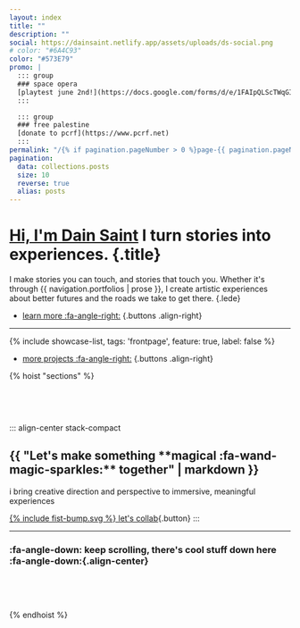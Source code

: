 ```yaml
---
layout: index
title: ""
description: ""
social: https://dainsaint.netlify.app/assets/uploads/ds-social.png
# color: "#6A4C93"
color: "#573E79"
promo: |
  ::: group
  ### space opera
  [playtest june 2nd!](https://docs.google.com/forms/d/e/1FAIpQLScTWqGIiWkqIjhfG04-0h6yTVrQa_kQ-5YX58lQXMU7E_dx4A/viewform?usp=sf_link)
  :::

  ::: group
  ### free palestine
  [donate to pcrf](https://www.pcrf.net)
  :::
permalink: "/{% if pagination.pageNumber > 0 %}page-{{ pagination.pageNumber }}/{% endif %}index.html"
pagination:
  data: collections.posts
  size: 10
  reverse: true
  alias: posts
---
```


# [Hi, I'm Dain Saint](/about) **I turn stories into experiences.** {.title}

I make stories you can touch, and stories that touch you. Whether&nbsp;it's through {{ navigation.portfolios | prose }}, I create artistic experiences about better futures and the roads we take to get there.
{.lede}

* [learn more :fa-angle-right:](/about)
{.buttons .align-right}

***

{% include showcase-list, tags: 'frontpage', feature: true, label: false %}

* [more projects :fa-angle-right:](/projects)
{.buttons .align-right}



{% hoist "sections" %}

<section id="cta" class="block stack constrain colorize light" style="--primary: #362154;">

::: align-center stack-compact
<h1 class="title js-quote" data-quotes="magical |fa-wand-magic-sparkles, musical |fa-music, mythical |fa-book-open, memorable |fa-bookmark, meaningful |fa-hands-clapping">
{{ "Let's make something **magical :fa-wand-magic-sparkles:** together" | markdown }}
</h1>

i bring creative direction and perspective to immersive, meaningful experiences

[{% include fist-bump.svg %} let's collab](/collab){.button}
:::



***

### :fa-angle-down: keep scrolling, there's cool stuff down here :fa-angle-down:{.align-center}

</section>

{% endhoist %}

<style>
  .page .block:first-child {
    padding-block-end: 1.25rem;
  }

  #cta {
    padding-block: 3rem;
  }

@media( min-width: 650px ) {
  h1.title strong {
    display: inline-block;
    padding-inline-end: .25rem;
  }
}

  h3.align-center {
    color: var(--color-alpha)
  }

</style>
